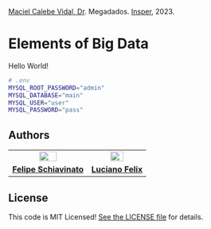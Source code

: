 [Maciel Calebe Vidal, Dr](https://www.linkedin.com/in/macielvidal/). Megadados.
[Insper](https://www.insper.edu.br), 2023.

# Elements of Big Data

Hello World!

```sh
# .env
MYSQL_ROOT_PASSWORD="admin"
MYSQL_DATABASE="main"
MYSQL_USER="user"
MYSQL_PASSWORD="pass"
```

## Authors

<table width="100%">
    <tr>
        <td align="center">
            <a href="https://github.com/felipeschiavinato"><img src="https://github.com/felipeschiavinato.png" style="width: 50%;" /></a>
        </td>
        <td align="center">
            <a href="https://github.com/FelixLuciano"><img src="https://github.com/FelixLuciano.png" style="width: 50%;" /><br /></a>
        </td>
    </tr>
    <tr>
        <td align="center">
            <a href="https://github.com/felipeschiavinato"><strong>Felipe Schiavinato</strong></a>
        </td>
        <td align="center">
            <a href="https://github.com/FelixLuciano"><strong>Luciano Felix</strong></a>
        </td>
    </tr>
</table>

## License

This code is MIT Licensed! [See the LICENSE file](LICENSE) for details.
